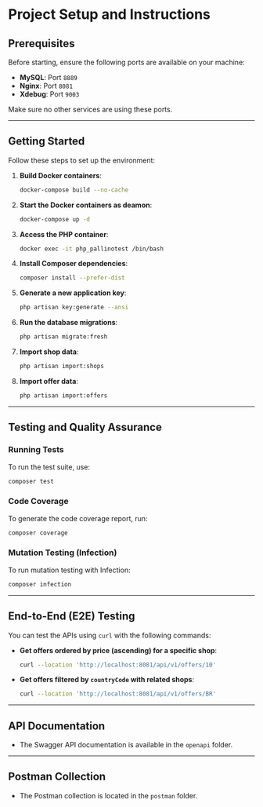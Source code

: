 # Project Setup and Instructions

## Prerequisites

Before starting, ensure the following ports are available on your machine:

- **MySQL**: Port `8889`
- **Nginx**: Port `8081`
- **Xdebug**: Port `9003`

Make sure no other services are using these ports.

---

## Getting Started

Follow these steps to set up the environment:

1. **Build Docker containers**:
   ```bash
   docker-compose build --no-cache
   ```
   
2. **Start the Docker containers as deamon**:
   ```bash
   docker-compose up -d
   ```

3. **Access the PHP container**:
   ```bash
   docker exec -it php_pallinotest /bin/bash
   ```

4. **Install Composer dependencies**:
   ```bash
   composer install --prefer-dist
   ```

5. **Generate a new application key**:
   ```bash
   php artisan key:generate --ansi
   ```

6. **Run the database migrations**:
   ```bash
   php artisan migrate:fresh
   ```

7. **Import shop data**:
   ```bash
   php artisan import:shops
   ```

8. **Import offer data**:
   ```bash
   php artisan import:offers
   ```

---

## Testing and Quality Assurance

### Running Tests

To run the test suite, use:

```bash
composer test
```

### Code Coverage

To generate the code coverage report, run:

```bash
composer coverage
```

### Mutation Testing (Infection)

To run mutation testing with Infection:

```bash
composer infection
```

---

## End-to-End (E2E) Testing

You can test the APIs using `curl` with the following commands:

- **Get offers ordered by price (ascending) for a specific shop**:
   ```bash
   curl --location 'http://localhost:8081/api/v1/offers/10'
   ```

- **Get offers filtered by `countryCode` with related shops**:
   ```bash
   curl --location 'http://localhost:8081/api/v1/offers/BR'
   ```

---

## API Documentation

- The Swagger API documentation is available in the `openapi` folder.

---

## Postman Collection

- The Postman collection is located in the `postman` folder.
